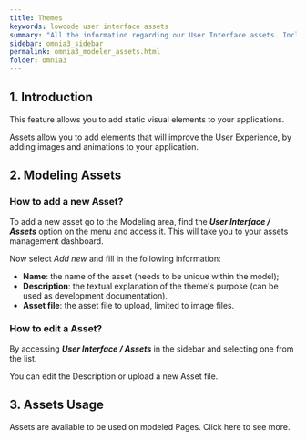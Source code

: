 ```yaml
---
title: Themes
keywords: lowcode user interface assets
summary: "All the information regarding our User Interface assets. Include static visual elements in your applications."
sidebar: omnia3_sidebar
permalink: omnia3_modeler_assets.html
folder: omnia3
---
```


## 1. Introduction

This feature allows you to add static visual elements to your applications.

Assets allow you to add elements that will improve the User Experience, by adding images and animations to your application.

## 2. Modeling Assets

### How to add a new Asset?

To add a new asset go to the Modeling area, find the **_User Interface / Assets_** option on the menu and access it. This will take you to your assets management dashboard.

Now select _Add new_ and fill in the following information:

- **Name**: the name of the asset (needs to be unique within the model);
- **Description**: the textual explanation of the theme's purpose (can be used as development documentation).
- **Asset file**: the asset file to upload, limited to image files.


### How to edit a Asset?

By accessing **_User Interface / Assets_** in the sidebar and selecting one from the list.

You can edit the Description or upload a new Asset file.

## 3. Assets Usage

Assets are available to be used on modeled Pages. Click here to see more.